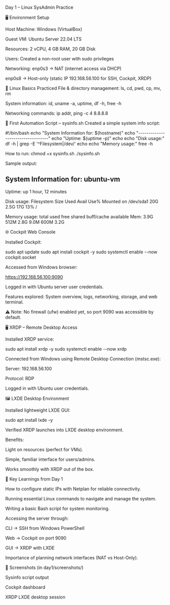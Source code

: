 Day 1 – Linux SysAdmin Practice

🖥️ Environment Setup

Host Machine: Windows (VirtualBox)

Guest VM: Ubuntu Server 22.04 LTS

Resources: 2 vCPU, 4 GB RAM, 20 GB Disk

Users: Created a non-root user with sudo privileges

Networking:
enp0s3 → NAT (internet access via DHCP)

enp0s8 → Host-only (static IP 192.168.56.100 for SSH, Cockpit, XRDP)

📂 Linux Basics Practiced
File & directory management:
ls, cd, pwd, cp, mv, rm

System information:
id, uname -a, uptime, df -h, free -h

Networking commands:
ip addr, ping -c 4 8.8.8.8

📜 First Automation Script – sysinfo.sh
Created a simple system info script:

#!/bin/bash
echo "System Information for: $(hostname)"
echo "----------------------------------"
echo "Uptime: $(uptime -p)"
echo
echo "Disk usage:"
df -h | grep -E '^Filesystem|/dev/'
echo
echo "Memory usage:"
free -h


How to run:
chmod +x sysinfo.sh
./sysinfo.sh


Sample output:

System Information for: ubuntu-vm
----------------------------------
Uptime: up 1 hour, 12 minutes

Disk usage:
Filesystem      Size  Used Avail Use% Mounted on
/dev/sda1        20G  2.5G   17G  13% /

Memory usage:
              total        used        free      shared  buff/cache   available
Mem:           3.9G        512M        2.8G        9.0M        600M        3.2G

🌐 Cockpit Web Console

Installed Cockpit:

sudo apt update
sudo apt install cockpit -y
sudo systemctl enable --now cockpit.socket


Accessed from Windows browser:

https://192.168.56.100:9090


Logged in with Ubuntu server user credentials.

Features explored: System overview, logs, networking, storage, and web terminal.

⚠️ Note: No firewall (ufw) enabled yet, so port 9090 was accessible by default.

🖥️ XRDP – Remote Desktop Access

Installed XRDP service:

sudo apt install xrdp -y
sudo systemctl enable --now xrdp


Connected from Windows using Remote Desktop Connection (mstsc.exe):

Server: 192.168.56.100

Protocol: RDP

Logged in with Ubuntu user credentials.

🖼️ LXDE Desktop Environment

Installed lightweight LXDE GUI:

sudo apt install lxde -y


Verified XRDP launches into LXDE desktop environment.

Benefits:

Light on resources (perfect for VMs).

Simple, familiar interface for users/admins.

Works smoothly with XRDP out of the box.

📝 Key Learnings from Day 1

How to configure static IPs with Netplan for reliable connectivity.

Running essential Linux commands to navigate and manage the system.

Writing a basic Bash script for system monitoring.

Accessing the server through:

CLI → SSH from Windows PowerShell

Web → Cockpit on port 9090

GUI → XRDP with LXDE

Importance of planning network interfaces (NAT vs Host-Only).

📸 Screenshots (in day1/screenshots/)

Sysinfo script output

Cockpit dashboard

XRDP LXDE desktop session
